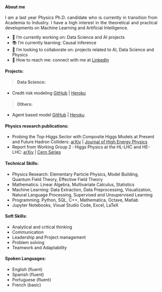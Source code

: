 #### About me

<p align="justify">
I am a last year Physics Ph.D. candidate who is currently in transition from Academia to Industry. I have a high interest in the theoretical and practical developments on Machine Learning and Artificial Intelligence.</p>

- 🔭 I’m currently working on: Data Science and AI projects
- 📚 I’m currently learning: Causal inference
- 🤝 I’m looking to collaborate on: projects related to AI, Data Science and Physics
- 📡 How to reach me: connect with me at <a href="https://www.linkedin.com/in/carlos-bautista-ch/">LinkedIn</a>

#### Projects:


> #### Data Science:
- Credit risk modeling <a href="https://github.com/c-bautista/credit-risk-modeling">GitHub</a> | <a href="https://loan-acceptance-predictor.herokuapp.com/">Heroku</a>

> #### Others:
- Agent based model <a href="https://arxiv.org/abs/2008.13026">GitHub</a> | <a href="https://credit-network.herokuapp.com/">Heroku</a>

#### Physics research publications:
- Probing the Top-Higgs Sector with Composite Higgs Models at Present and Future Hadron Colliders: <a href="https://arxiv.org/abs/2008.13026">arXiv</a> | <a href="https://inspirehep.net/literature/1814020">Journal of High Energy Physics</a>
- Report from Working Group 2 : Higgs Physics at the HL-LHC and HE-LHC: <a href=https://arxiv.org/abs/1902.00134>arXiv</a> | <a href="https://cds.cern.ch/record/2650162?ln=en">Cern Series</a>

#### Technical Skills:
- Physics Research: Elementary Particle Physics, Model Building, Quantum Field Theory, Effective Field Theory
- Mathematics: Linear Algebra, Multivariate Calculus, Statistics
- Machine Learning: Data Extraction, Data Preprocessing, Visualization, Natural Language Processing, Supervised and Unsupervised Learning 
- Programming: Python, SQL, C++, Mathematica, Octave, Matlab
- Jupyter Notebooks, Visual Studio Code, Excel, LaTeX

#### Soft Skills:
- Analytical and critical thinking
- Communication
- Leadership and Project management
- Problem solving
- Teamwork and Adaptability

#### Spoken Languages:
- English (fluent)
- Spanish (fluent)
- Portuguese (fluent)
- French (basic)
